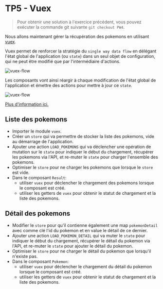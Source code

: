 # TP5 - Vuex

> Pour obtenir une solution à l'exercice précédent, vous pouvez exécuter la commande git suivante `git checkout PW4`.

Nous allons maintenant gérer la récupération des pokemons en utilisant [vuex](https://vuex.vuejs.org/).

Vuex permet de renforcer la stratégie du `single way data flow` en délégant l'état global de l'application (ou `state`) dans un seul objet de configuration, qui ne peut être modifié que par l'intermédiaire d'actions.

![vuex-flow](https://vuex.vuejs.org/fr/images/flow.png)

Les composants vont ainsi réargir à chaque modification de l'état global de l'application et émettre des actions pour mettre à jour ce `state`.

![vuex-flow](https://vuex.vuejs.org/fr/images/vuex.png)

[Plus d'information ici.](https://vuex.vuejs.org/fr/intro.html)

## Liste des pokemons

- Importer le module `vuex`.
- Créer un `store` qui va permettre de stocker la liste des pokemons, vide au démarrage de l'application.
- Ajouter une action `LOAD_POKEMONS` qui va déclencher une opération de mutation sur le `state` pour indiquer le début du chargement, récupérer les pokemons via l'API, et re-muter le `state` pour charger l'ensemble des pokemons.
- Optimiser le `store` pour ne charger les pokemons que lorsque le `store` est vide.
- Dans le composant `Result`:
  - utiliser `vuex` pour déclencher le chargement des pokemons lorsque le composant est créé.
  - utiliser les getters de `vuex` pour obtenir le statut de chargement et la liste des pokemons.

## Détail des pokemons

- Modifier le `store` pour qu'il contienne également une map `pokemonDetail` avec comme clé l'id du pokemon et en value le détail de ce dernier.
- Ajouter une action `LOAD_POKEMON_DETAIL` qui va muter le `state` pour indiquer le début du chargement, récupérer le détail du pokemon via l'API, et re-muter le `state` pour ajouter le détail du pokemon.
- Optimiser le `store` pour ne charger le détail du pokemon que lorsqu'il n'existe pas.
- Dans le composant `Pokemon`:
  - utiliser `vuex` pour déclencher le chargement du détail du pokemon lorsque le composant est créé.
  - utiliser les getters de `vuex` pour obtenir le statut de chargement et la liste des pokemons.
